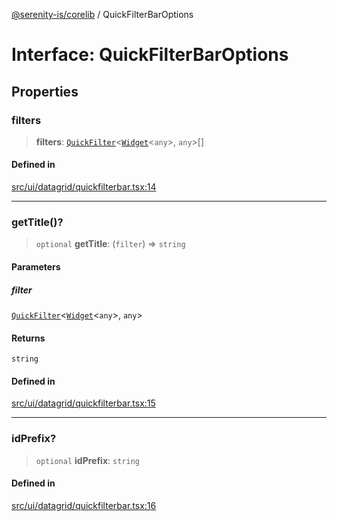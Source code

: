 [@serenity-is/corelib](../README.md) / QuickFilterBarOptions

# Interface: QuickFilterBarOptions

## Properties

### filters

> **filters**: [`QuickFilter`](QuickFilter.md)\<[`Widget`](../classes/Widget.md)\<`any`\>, `any`\>[]

#### Defined in

[src/ui/datagrid/quickfilterbar.tsx:14](https://github.com/serenity-is/serenity/blob/master/packages/corelib/src/ui/datagrid/quickfilterbar.tsx#L14)

***

### getTitle()?

> `optional` **getTitle**: (`filter`) => `string`

#### Parameters

##### filter

[`QuickFilter`](QuickFilter.md)\<[`Widget`](../classes/Widget.md)\<`any`\>, `any`\>

#### Returns

`string`

#### Defined in

[src/ui/datagrid/quickfilterbar.tsx:15](https://github.com/serenity-is/serenity/blob/master/packages/corelib/src/ui/datagrid/quickfilterbar.tsx#L15)

***

### idPrefix?

> `optional` **idPrefix**: `string`

#### Defined in

[src/ui/datagrid/quickfilterbar.tsx:16](https://github.com/serenity-is/serenity/blob/master/packages/corelib/src/ui/datagrid/quickfilterbar.tsx#L16)
